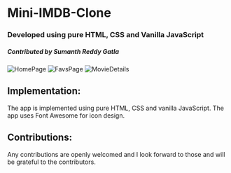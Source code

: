# Mini-IMDB-Clone
### Developed using pure HTML, CSS and Vanilla JavaScript
##### Contributed by Sumanth Reddy Gatla

![HomePage](https://github.com/SumanthFSD/Mini-IMDB-Clone/assets/80679363/80a52b05-5b8c-44a1-a599-7119e356d0ca)
![FavsPage](https://github.com/SumanthFSD/Mini-IMDB-Clone/assets/80679363/c2333414-90ad-4c56-ae09-ce74127c4278)
![MovieDetails](https://github.com/SumanthFSD/Mini-IMDB-Clone/assets/80679363/d8463101-cbc6-4aaf-ac78-8511c94d6f3f)

## Implementation:
The app is implemented using pure HTML, CSS and vanilla JavaScript. The app uses Font Awesome for icon design. 

## Contributions:
Any contributions are openly welcomed and I look forward to those and will be grateful to the contributors.
